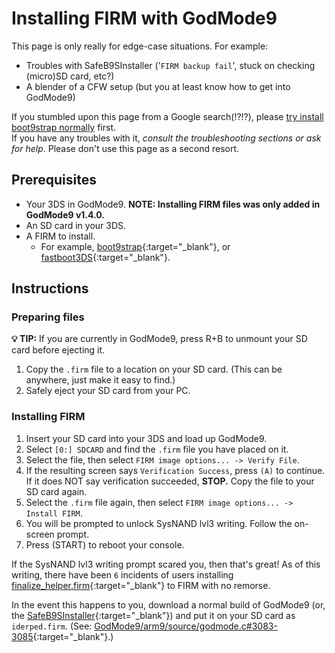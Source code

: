 # Installing FIRM with GodMode9

This page is only really for edge-case situations. For example:
* Troubles with SafeB9SInstaller ('`FIRM backup fail`', stuck on checking (micro)SD card, etc?)
* A blender of a CFW setup (but you at least know how to get into GodMode9)

If you stumbled upon this page from a Google search(!?!?), please [try install boot9strap normally](https://3ds.hacks.guide) first. <br/>
If you have any troubles with it, *consult the troubleshooting sections or ask for help*. Please don't use this page as a second resort.

## Prerequisites
- Your 3DS in GodMode9. **NOTE: Installing FIRM files was only added in GodMode9 v1.4.0.**
- An SD card in your 3DS.
- A FIRM to install.
	- For example, [boot9strap](https://github.com/SciresM/boot9strap/releases/latest){:target="_blank"}, or [fastboot3DS](https://github.com/derrekr/fastboot3DS/releases/latest){:target="_blank"}.

## Instructions

### Preparing files

**💡 TIP:** If you are currently in GodMode9, press R+B to unmount your SD card before ejecting it.

1. Copy the `.firm` file to a location on your SD card. (This can be anywhere, just make it easy to find.)
1. Safely eject your SD card from your PC.

### Installing FIRM

1. Insert your SD card into your 3DS and load up GodMode9.
1. Select `[0:] SDCARD` and find the `.firm` file you have placed on it.
1. Select the file, then select `FIRM image options... -> Verify File`.
1. If the resulting screen says `Verification Success`, press `(A)` to continue. <br/>
If it does NOT say verification succeeded, **STOP.** Copy the file to your SD card again.
1. Select the `.firm` file again, then select `FIRM image options... -> Install FIRM`.
1. You will be prompted to unlock SysNAND lvl3 writing. Follow the on-screen prompt.
1. Press (START) to reboot your console.

If the SysNAND lvl3 writing prompt scared you, then that's great!
As of this writing, there have been `6` incidents of users installing [finalize_helper.firm](https://3ds.hacks.guide/finalizing-setup){:target="_blank"} to FIRM with no remorse.

In the event this happens to you, download a normal build of GodMode9 (or, the [SafeB9SInstaller](https://github.com/d0k3/SafeB9SInstaller/releases/latest){:target="_blank"}) and put it on your SD card as `iderped.firm`.
(See: [GodMode9/arm9/source/godmode.c#3083-3085](https://github.com/d0k3/GodMode9/blob/master/arm9/source/godmode.c#L3083){:target="_blank"}.)

